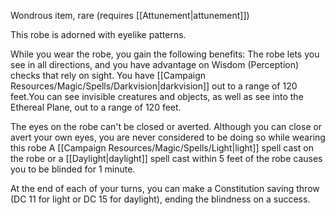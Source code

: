 Wondrous item, rare (requires [[Attunement|attunement]]) 

This robe is adorned with eyelike patterns. 

While you wear the robe, you gain the following benefits: The robe lets you see in all directions, and you have advantage on Wisdom (Perception) checks that rely on sight. You have [[Campaign Resources/Magic/Spells/Darkvision|darkvision]] out to a range of 120 feet.You can see invisible creatures and objects, as well as see into the Ethereal Plane, out to a range of 120 feet. 

The eyes on the robe can't be closed or averted. Although you can close or avert your own eyes, you are never considered to be doing so while wearing this robe A [[Campaign Resources/Magic/Spells/Light|light]] spell cast on the robe or a [[Daylight|daylight]] spell cast within 5 feet of the robe causes you to be blinded for 1 minute. 

At the end of each of your turns, you can make a Constitution saving throw (DC 11 for light or DC 15 for daylight), ending the blindness on a success.